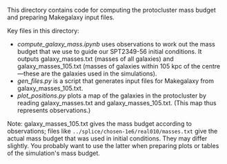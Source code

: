 This directory contains code for computing the protocluster mass budget and preparing Makegalaxy input files.

Key files in this directory:

* *compute_galaxy_mass.ipynb* uses observations to work out the mass budget that we use to guide our SPT2349-56 initial conditions. It outputs galaxy_masses.txt (masses of all galaxies) and galaxy_masses_105.txt (masses of galaxies within 105 kpc of the centre—these are the galaxies used in the simulations).
* *gen_files.py* is a script that generates input files for Makegalaxy from galaxy_masses_105.txt.
* *plot_positions.py* plots a map of the galaxies in the protocluster by reading galaxy_masses.txt and galaxy_masses_105.txt. (This map thus represents observations.)

Note: galaxy_masses_105.txt gives the mass budget according to observations; files like `../splice/chosen-1e6/real010/masses.txt` give the actual mass budget that was used in initial conditions. They may differ slightly. You probably want to use the latter when preparing plots or tables of the simulation's mass budget.